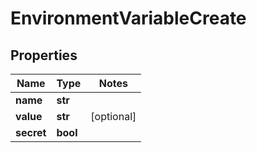 # EnvironmentVariableCreate

## Properties
Name | Type | Notes
------------ | ------------- | -------------
**name** | **str** | 
**value** | **str** | [optional] 
**secret** | **bool** | 


